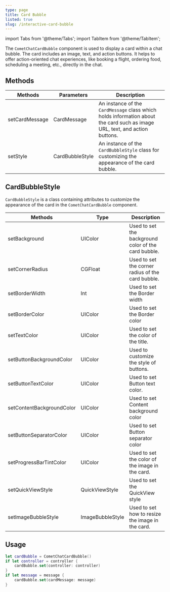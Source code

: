 ```yaml
---
type: page
title: Card Bubble
listed: true
slug: /interactive-card-bubble
---
```


import Tabs from '@theme/Tabs';
import TabItem from '@theme/TabItem';

The `CometChatCardBubble` component is used to display a card within a chat bubble. The card includes an image, text, and action buttons. It helps to offer action-oriented chat experiences, like booking a flight, ordering food, scheduling a meeting, etc., directly in the chat.

## Methods

| Methods        | Parameters      | Description                                                                                                                |
| -------------- | --------------- | -------------------------------------------------------------------------------------------------------------------------- |
| setCardMessage | CardMessage     | An instance of the `CardMessage` class which holds information about the card such as image URL, text, and action buttons. |
| setStyle       | CardBubbleStyle | An instance of the `CardBubbleStyle` class for customizing the appearance of the card bubble.                              |

## CardBubbleStyle

`CardBubbleStyle` is a class containing attributes to customize the appearance of the card in the `CometChatCardBubble` component.

| Methods                   | Type             | Description                                          |
| ------------------------- | ---------------- | ---------------------------------------------------- |
| setBackground             | UIColor          | Used to set the background color of the card bubble. |
| setCornerRadius           | CGFloat          | Used to set the corner radius of the card bubble.    |
| setBorderWidth            | Int              | Used to set the Border width                         |
| setBorderColor            | UIColor          | Used to set the Border color                         |
| setTextColor              | UIColor          | Used to set the color of the title.                  |
| setButtonBackgroundColor  | UIColor          | Used to customize the style of buttons.              |
| setButtonTextColor        | UIColor          | Used to set Button text color.                       |
| setContentBackgroundColor | UIColor          | Used to set Content background color                 |
| setButtonSeparatorColor   | UIColor          | Used to set Button separator color                   |
| setProgressBarTintColor   | UIColor          | Used to set the color of the image in the card.      |
| setQuickViewStyle         | QuickViewStyle   | Used to set the QuickView style                      |
| setImageBubbleStyle       | ImageBubbleStyle | Used to set how to resize the image in the card.     |

## Usage

<Tabs>
<TabItem value="Swift" label="Swift">

```swift
let cardBubble = CometChatCardBubble()
if let controller = controller {
    cardBubble.set(controller: controller)
}
if let message = message {
    cardBubble.set(cardMessage: message)
}
```

</TabItem>
</Tabs>
